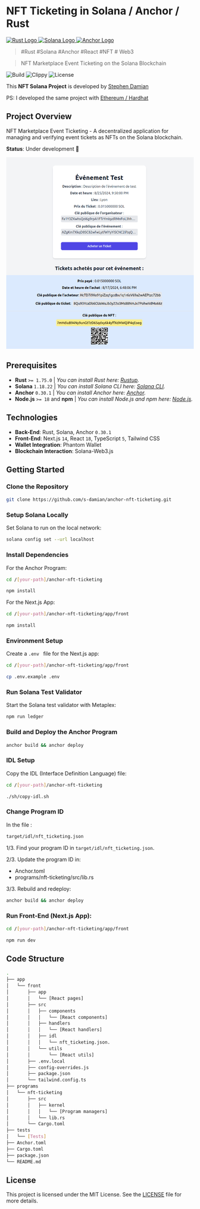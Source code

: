 # NFT Ticketing in Solana / Anchor / Rust

<a href="https://github.com/s-damian/anchor-nft-ticketing">
<img src="https://raw.githubusercontent.com/s-damian/medias/main/technos-logos/rust.webp" alt="Rust Logo" height="100px">
</a>
<a href="https://github.com/s-damian/anchor-nft-ticketing">
<img src="https://raw.githubusercontent.com/s-damian/medias/main/technos-logos/solana.webp" alt="Solana Logo" height="100px">
</a>
<a href="https://github.com/s-damian/anchor-nft-ticketing">
<img src="https://raw.githubusercontent.com/s-damian/medias/main/technos-logos/anchor.webp" alt="Anchor Logo" height="100px">
</a>

> #Rust #Solana #Anchor #React #NFT # Web3

> NFT Marketplace Event Ticketing on the Solana Blockchain

![Build](https://github.com/s-damian/anchor-nft-ticketing/actions/workflows/tests.yml/badge.svg)
![Clippy](https://github.com/s-damian/anchor-nft-ticketing/actions/workflows/static-analysis.yml/badge.svg)
![License](https://img.shields.io/badge/License-MIT-blue)

This **NFT Solana Project** is developed by [Stephen Damian](https://github.com/s-damian)

PS: I developed the same project with [Ethereum / Hardhat](https://github.com/s-damian/hardhat-nft-ticketing)


## Project Overview

NFT Marketplace Event Ticketing - A decentralized application for managing and verifying event tickets as NFTs on the Solana blockchain.

**Status**: Under development 🚧

![Img](./img/img-2.png)


## Prerequisites

- **Rust** ```>= 1.75.0``` | *You can install Rust here: [Rustup](https://rustup.rs/).*
- **Solana** ```1.18.22``` | *You can install Solana CLI here: [Solana CLI](https://solana.com/developers/guides/getstarted/setup-local-development#3-install-the-solana-cli).*
- **Anchor** ```0.30.1``` | *You can install Anchor here: [Anchor](https://www.anchor-lang.com/).*
- **Node.js** ```>= 18``` and **npm** | *You can install Node.js and npm here: [Node.js](https://nodejs.org/en/download/package-manager).*


## Technologies

- **Back-End**: Rust, Solana, Anchor ```0.30.1```
- **Front-End**: Next.js ```14```, React ```18```, TypeScript ```5```, Tailwind CSS
- **Wallet Integration**: Phantom Wallet
- **Blockchain Interaction**: Solana-Web3.js


## Getting Started

### Clone the Repository

```bash
git clone https://github.com/s-damian/anchor-nft-ticketing.git
```

### Setup Solana Locally

Set Solana to run on the local network:

```bash
solana config set --url localhost
```

### Install Dependencies

For the Anchor Program:

```bash
cd /[your-path]/anchor-nft-ticketing
```

```bash
npm install
```

For the Next.js App:

```bash
cd /[your-path]/anchor-nft-ticketing/app/front
```

```bash
npm install
```

### Environment Setup

Create a  ```.env ``` file for the Next.js app:

```bash
cd /[your-path]/anchor-nft-ticketing/app/front
```

```bash
cp .env.example .env
```

### Run Solana Test Validator

Start the Solana test validator with Metaplex:

```bash
npm run ledger
```

### Build and Deploy the Anchor Program

```bash
anchor build && anchor deploy
```

### IDL Setup

Copy the IDL (Interface Definition Language) file:

```bash
cd /[your-path]/anchor-nft-ticketing
```

```bash
./sh/copy-idl.sh
```

### Change Program ID

In the file :

```bash
target/idl/nft_ticketing.json
```

1/3. Find your program ID in ```target/idl/nft_ticketing.json```.

2/3. Update the program ID in:
- Anchor.toml
- programs/nft-ticketing/src/lib.rs

3/3. Rebuild and redeploy:

```bash
anchor build && anchor deploy
```

### Run Front-End (Next.js App):

```bash
cd /[your-path]/anchor-nft-ticketing/app/front
```

```bash
npm run dev
```


## Code Structure

```bash
.
├── app
│   └── front
│       ├── app
│       │   └── [React pages]
│       ├── src
│       │   ├── components
│       │   │   └── [React components]
│       │   ├── handlers
│       │   │   └── [React handlers]
│       │   ├── idl
│       │   │   └── nft_ticketing.json.
│       │   └── utils
│       │       └── [React utils]
│       ├── .env.local
│       ├── config-overrides.js
│       ├── package.json
│       └── tailwind.config.ts
├── programs
│   └── nft-ticketing
│       ├── src
│       │   ├── kernel
│       │   │   └── [Program managers]
│       │   └── lib.rs
│       └── Cargo.toml
├── tests
│   └── [Tests]
├── Anchor.toml
├── Cargo.toml
├── package.json
└── README.md
```


## License

This project is licensed under the MIT License. See the [LICENSE](LICENSE) file for more details.
